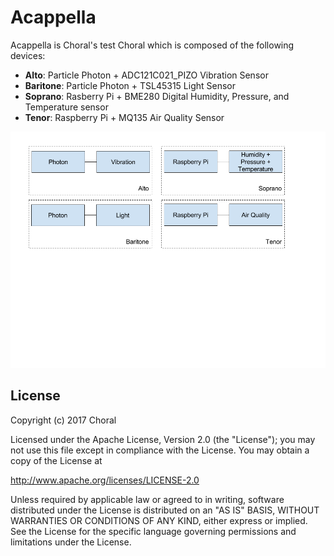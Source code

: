 # Acappella
Acappella is Choral's test Choral which is composed of the following devices:
  - **Alto**: Particle Photon + ADC121C021_PIZO Vibration Sensor
  - **Baritone**: Particle Photon + TSL45315 Light Sensor 
  - **Soprano**: Rasberry Pi + BME280 Digital Humidity, Pressure, and Temperature sensor
  - **Tenor**: Raspberry Pi + MQ135 Air Quality Sensor

<img src="images/architecture.png" />

License
----
Copyright (c) 2017 Choral

Licensed under the Apache License, Version 2.0 (the "License"); you may not use this file except in compliance with the License. You may obtain a copy of the License at

http://www.apache.org/licenses/LICENSE-2.0

Unless required by applicable law or agreed to in writing, software distributed under the License is distributed on an "AS IS" BASIS, WITHOUT WARRANTIES OR CONDITIONS OF ANY KIND, either express or implied. See the License for the specific language governing permissions and limitations under the License.
